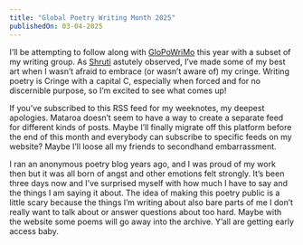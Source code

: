 ```yaml
---
title: "Global Poetry Writing Month 2025"
publishedOn: 03-04-2025
---
```


I’ll be attempting to follow along with [GloPoWriMo](https://www.napowrimo.net/) this year with a subset of my writing group. As [Shruti](https://www.shrutisunderraman.com/) astutely observed, I’ve made some of my best art when I wasn’t afraid to embrace (or wasn’t aware of) my cringe. Writing poetry is Cringe with a capital C, especially when forced and for no discernible purpose, so I’m excited to see what comes up!

If you’ve subscribed to this RSS feed for my weeknotes, my deepest apologies. Mataroa doesn’t seem to have a way to create a separate feed for different kinds of posts. Maybe I’ll finally migrate off this platform before the end of this month and everybody can subscribe to specific feeds on my website? Maybe I’ll loose all my friends to secondhand embarrassment.

I ran an anonymous poetry blog years ago, and I was proud of my work then but it was all born of angst and other emotions felt strongly. It’s been three days now and I’ve surprised myself with how much I have to say and the things I am saying it about. The idea of making this poetry public is a little scary because the things I’m writing about also bare parts of me I don’t really want to talk about or answer questions about too hard. Maybe with the website some poems will go away into the archive. Y’all are getting early access baby.
